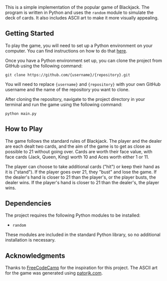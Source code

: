 <p>This is a simple implementation of the popular game of Blackjack. The program is written in Python and uses the <code>random</code> module to simulate the deck of cards. It also includes ASCII art to make it more visually appealing.</p>

<h2>Getting Started</h2>

<p>To play the game, you will need to set up a Python environment on your computer. You can find instructions on how to do that <a href="https://www.python.org/downloads/">here</a>.</p>

<p>Once you have a Python environment set up, you can clone the project from GitHub using the following command:</p>

<pre><code>git clone https://github.com/{username}/{repository}.git</code></pre>

<p>You will need to replace <code>{username}</code> and <code>{repository}</code> with your own GitHub username and the name of the repository you want to clone.</p>

<p>After cloning the repository, navigate to the project directory in your terminal and run the game using the following command:</p>

<pre><code>python main.py</code></pre>

<h2>How to Play</h2>

<p>The game follows the standard rules of Blackjack. The player and the dealer are each dealt two cards, and the aim of the game is to get as close as possible to 21 without going over. Cards are worth their face value, with face cards (Jack, Queen, King) worth 10 and Aces worth either 1 or 11.</p>

<p>The player can choose to take additional cards ("hit") or keep their hand as it is ("stand"). If the player goes over 21, they "bust" and lose the game. If the dealer's hand is closer to 21 than the player's, or the player busts, the dealer wins. If the player's hand is closer to 21 than the dealer's, the player wins.</p>

<h2>Dependencies</h2>

<p>The project requires the following Python modules to be installed:</p>

<ul>
  <li><code>random</code></li>
</ul>

<p>These modules are included in the standard Python library, so no additional installation is necessary.</p>

<h2>Acknowledgments</h2>

<p>Thanks to <a href="https://www.freecodecamp.org/news/learn-python-by-building-a-2-player-blackjack-game-26fe61e2b1e7/">FreeCodeCamp</a> for the inspiration for this project. The ASCII art for the game was generated using <a href="http://patorjk.com/software/taag/">patorjk.com</a>.</p>
